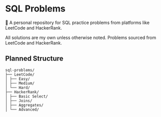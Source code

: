 # SQL Problems 

🧩 A personal repository for SQL practice problems from platforms like LeetCode and HackerRank.

All solutions are my own unless otherwise noted. Problems sourced from LeetCode and HackerRank.

## Planned Structure

```
sql-problems/
├── LeetCode/
│ ├── Easy/
│ ├── Medium/
│ └── Hard/
├── HackerRank/
│ ├── Basic Select/
│ ├── Joins/
│ ├── Aggregates/
│ └── Advanced/
```

